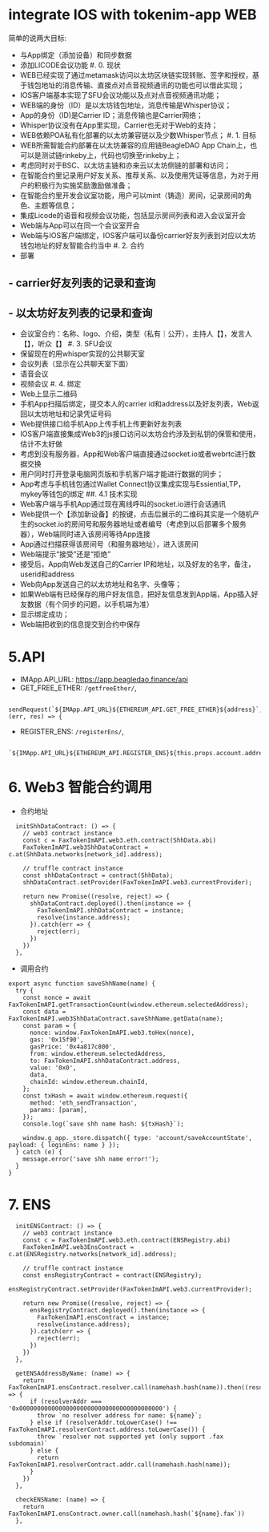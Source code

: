 # integrate IOS with tokenim-app WEB

简单的说两大目标:
- 与App绑定（添加设备）和同步数据
- 添加LICODE会议功能
#. 0. 现状
- WEB已经实现了通过metamask访问以太坊区块链实现转账、签字和授权，基于钱包地址的消息传输、直接点对点音视频通讯的功能也可以借此实现；
- IOS客户端基本实现了SFU会议功能以及点对点音视频通讯功能；
- WEB端的身份（ID）是以太坊钱包地址，消息传输是Whisper协议；
- App的身份（ID)是Carrier ID；消息传输也是Carrier网络；
- Whisper协议没有在App里实现，Carrier也无对于Web的支持；
- WEB依赖POA私有化部署的以太坊兼容链以及少数Whisper节点；
#. 1. 目标
- WEB所需智能合约部署在以太坊兼容的应用链BeagleDAO App Chain上，也可以是测试链rinkeby上，代码也切换至rinkeby上；
- 考虑同时对于BSC、以太坊主链和亦来云以太坊侧链的部署和访问；
- 在智能合约里记录用户好友关系、推荐关系、以及使用凭证等信息，为对于用户的积极行为实施奖励激励做准备；
- 在智能合约里开发会议室功能，用户可以mint（铸造）房间，记录房间的角色、主题等信息；
- 集成Licode的语音和视频会议功能，包括显示房间列表和进入会议室开会
- Web端与App可以在同一个会议室开会
- Web端与IOS客户端绑定，IOS客户端可以备份carrier好友列表到对应以太坊钱包地址的好友智能合约当中
#. 2. 合约
- 部署
## - carrier好友列表的记录和查询
## - 以太坊好友列表的记录和查询
- 会议室合约：名称、logo、介绍，类型（私有｜公开），主持人【】，发言人【】，听众【】
#. 3. SFU会议
- 保留现在的用whisper实现的公共聊天室
- 会议列表（显示在公共聊天室下面）
- 语音会议
- 视频会议
#. 4. 绑定
- Web上显示二维码
- 手机App扫描后绑定，提交本人的carrier id和address以及好友列表，Web返回以太坊地址和记录凭证号码
- Web提供接口给手机App上传手机上传更新好友列表
- IOS客户端直接集成Web3的js接口访问以太坊合约涉及到私钥的保管和使用，估计不太好做
- 考虑到没有服务器，App和Web客户端直接通过socket.io或者webrtc进行数据交换
- 用户同时打开登录电脑网页版和手机客户端才能进行数据的同步；
- App考虑与手机钱包通过Wallet Connect协议集成实现与Essiential,TP，mykey等钱包的绑定
##. 4.1 技术实现
- Web客户端与手机App通过现在离线呼叫的socket.io进行会话通讯
- Web提供一个【添加新设备】的按键，点击后展示的二维码其实是一个随机产生的socket.io的房间号和服务器地址或者编号（考虑到以后部署多个服务器），Web端同时进入该房间等待App连接
- App通过扫描获得该房间号（和服务器地址），进入该房间
- Web端提示“接受”还是“拒绝”
- 接受后，App向Web发送自己的Carrier IP和地址，以及好友的名字，备注，userid和address
- Web向App发送自己的以太坊地址和名字、头像等；
- 如果Web端有已经保存的用户好友信息，把好友信息发到App端，App插入好友数据（有个同步的问题，以手机端为准）
- 显示绑定成功；
- Web端把收到的信息提交到合约中保存

# 5.API
- IMApp.API_URL: https://app.beagledao.finance/api
-  GET_FREE_ETHER: `/getfreeEther/`,
```
      sendRequest(`${IMApp.API_URL}${ETHEREUM_API.GET_FREE_ETHER}${address}`, (err, res) => {

```
-  REGISTER_ENS: `/registerEns/`,
```
      `${IMApp.API_URL}${ETHEREUM_API.REGISTER_ENS}${this.props.account.address}/${nameValue}`,
```

# 6. Web3 智能合约调用
- 合约地址
```
  initShhDataContract: () => {
    // web3 contract instance
    const c = FaxTokenImAPI.web3.eth.contract(ShhData.abi)
    FaxTokenImAPI.web3ShhDataContract = c.at(ShhData.networks[network_id].address);

    // truffle contract instance
    const shhDataContract = contract(ShhData);
    shhDataContract.setProvider(FaxTokenImAPI.web3.currentProvider);

    return new Promise((resolve, reject) => {
      shhDataContract.deployed().then(instance => {
        FaxTokenImAPI.shhDataContract = instance;
        resolve(instance.address);
      }).catch(err => {
        reject(err);
      })
    })
  },

```
- 调用合约
```
export async function saveShhName(name) {
  try {
    const nonce = await FaxTokenImAPI.getTransactionCount(window.ethereum.selectedAddress);
    const data = FaxTokenImAPI.web3ShhDataContract.saveShhName.getData(name);
    const param = {
      nonce: window.FaxTokenImAPI.web3.toHex(nonce),
      gas: '0x15f90',
      gasPrice: '0x4a817c800',
      from: window.ethereum.selectedAddress,
      to: FaxTokenImAPI.shhDataContract.address,
      value: '0x0',
      data,
      chainId: window.ethereum.chainId,
    };
    const txHash = await window.ethereum.request({
      method: 'eth_sendTransaction',
      params: [param],
    });
    console.log(`save shh name hash: ${txHash}`);

    window.g_app._store.dispatch({ type: 'account/saveAccountState', payload: { loginEns: name } });
  } catch (e) {
    message.error('save shh name error!');
  }
}
```
# 7. ENS
```
  initENSContract: () => {
    // web3 contract instance
    const c = FaxTokenImAPI.web3.eth.contract(ENSRegistry.abi)
    FaxTokenImAPI.web3EnsContract = c.at(ENSRegistry.networks[network_id].address);

    // truffle contract instance
    const ensRegistryContract = contract(ENSRegistry);
    ensRegistryContract.setProvider(FaxTokenImAPI.web3.currentProvider);

    return new Promise((resolve, reject) => {
      ensRegistryContract.deployed().then(instance => {
        FaxTokenImAPI.ensContract = instance;
        resolve(instance.address);
      }).catch(err => {
        reject(err);
      })
    })
  },

  getENSAddressByName: (name) => {
    return FaxTokenImAPI.ensContract.resolver.call(namehash.hash(name)).then((resolverAddr) => {
      if (resolverAddr === '0x0000000000000000000000000000000000000000') {
        throw `no resolver address for name: ${name}`;
      } else if (resolverAddr.toLowerCase() !== FaxTokenImAPI.resolverContract.address.toLowerCase()) {
        throw `resolver not supported yet (only support .fax subdomain)`
      } else {
        return FaxTokenImAPI.resolverContract.addr.call(namehash.hash(name));
      }
    })
  },

  checkENSName: (name) => {
    return FaxTokenImAPI.ensContract.owner.call(namehash.hash(`${name}.fax`))
  },
```
